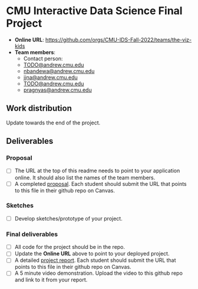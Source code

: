 # CMU Interactive Data Science Final Project

* **Online URL**: https://github.com/orgs/CMU-IDS-Fall-2022/teams/the-viz-kids
* **Team members**:
  * Contact person: 
  * TODO@andrew.cmu.edu
  * nbandewa@andrew.cmu.edu
  * jjna@andrew.cmu.edu
  * TODO@andrew.cmu.edu
  * pragnyas@andrew.cmu.edu

## Work distribution

Update towards the end of the project.

## Deliverables

### Proposal

- [ ] The URL at the top of this readme needs to point to your application online. It should also list the names of the team members.
- [ ] A completed [proposal](Proposal.md). Each student should submit the URL that points to this file in their github repo on Canvas.

### Sketches

- [ ] Develop sketches/prototype of your project.

### Final deliverables

- [ ] All code for the project should be in the repo.
- [ ] Update the **Online URL** above to point to your deployed project.
- [ ] A detailed [project report](Report.md).  Each student should submit the URL that points to this file in their github repo on Canvas.
- [ ] A 5 minute video demonstration.  Upload the video to this github repo and link to it from your report.
